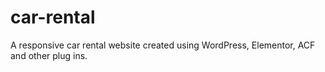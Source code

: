 # car-rental
 A responsive car rental website created using WordPress, Elementor, ACF and other plug ins.
